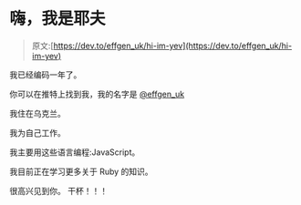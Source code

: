 # 嗨，我是耶夫

> 原文:[https://dev.to/effgen_uk/hi-im-yev](https://dev.to/effgen_uk/hi-im-yev)

我已经编码一年了。

你可以在推特上找到我，我的名字是 [@effgen_uk](https://twitter.com/effgen_uk)

我住在乌克兰。

我为自己工作。

我主要用这些语言编程:JavaScript。

我目前正在学习更多关于 Ruby 的知识。

很高兴见到你。
干杯！！！